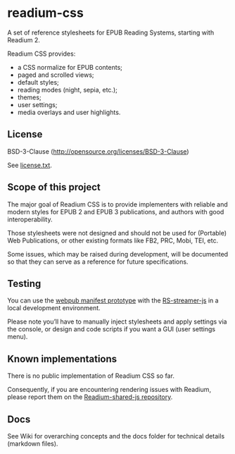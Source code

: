# readium-css

A set of reference stylesheets for EPUB Reading Systems, starting with Readium 2.

Readium CSS provides: 

- a CSS normalize for EPUB contents;
- paged and scrolled views;
- default styles;
- reading modes (night, sepia, etc.);
- themes;
- user settings;
- media overlays and user highlights.

## License

BSD-3-Clause (http://opensource.org/licenses/BSD-3-Clause)

See [license.txt](https://github.com/readium/readium-css/blob/master/LICENSE).

## Scope of this project

The major goal of Readium CSS is to provide implementers with reliable and modern styles for EPUB 2 and EPUB 3 publications, and authors with good interoperability. 

Those stylesheets were not designed and should not be used for (Portable) Web Publications, or other existing formats like FB2, PRC, Mobi, TEI, etc.

Some issues, which may be raised during development, will be documented so that they can serve as a reference for future specifications.

## Testing

You can use the [webpub manifest prototype](https://github.com/HadrienGardeur/webpub-manifest/tree/gh-pages/examples/paged-viewer) with the [RS-streamer-js](https://github.com/edrlab/r2-streamer-js) in a local development environment.

Please note you’ll have to manually inject stylesheets and apply settings via the console, or design and code scripts if you want a GUI (user settings menu).

## Known implementations

There is no public implementation of Readium CSS so far. 

Consequently, if you are encountering rendering issues with Readium, please report them on the [Readium-shared-js repository](https://github.com/readium/readium-shared-js).

## Docs

See Wiki for overarching concepts and the docs folder for technical details (markdown files).